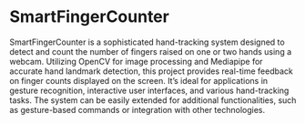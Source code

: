 # SmartFingerCounter
SmartFingerCounter is a sophisticated hand-tracking system designed to detect and count the number of fingers raised on one or two hands using a webcam. Utilizing OpenCV for image processing and Mediapipe for accurate hand landmark detection, this project provides real-time feedback on finger counts displayed on the screen. It’s ideal for applications in gesture recognition, interactive user interfaces, and various hand-tracking tasks. The system can be easily extended for additional functionalities, such as gesture-based commands or integration with other technologies. 
